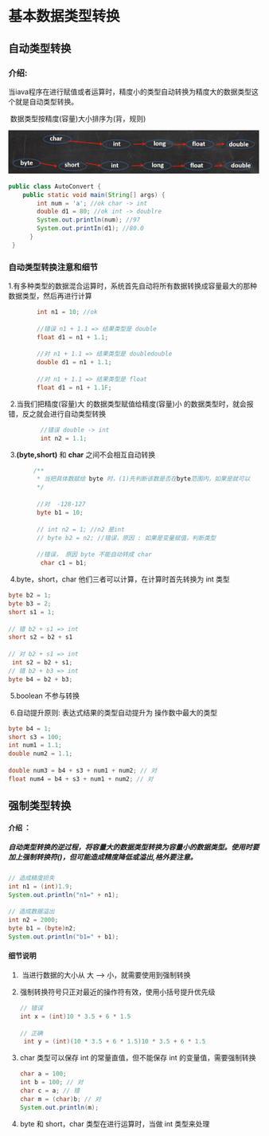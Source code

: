 # 基本数据类型转换

## 自动类型转换

### 	介绍:

​      当iava程序在进行赋值或者运算时，精度小的类型自动转换为精度大的数据类型这个就是自动类型转换。

​      数据类型按精度(容量)大小排序为(背，规则)

![image-20230224003002648](./image/11.png)

```java
public class AutoConvert {
    public static void main(String[] args) {
        int num = 'a'; //ok char -> int
        double d1 = 80; //ok int -> doublre
    	System.out.println(num); //97
    	System.out.printIn(d1); //80.0
      }
 }
```

### 自动类型转换注意和细节

​	1.有多种类型的数据混合运算时，系统首先自动将所有数据转换成容量最大的那种数据类型，然后再进行计算
```java
        int n1 = 10; //ok
        
        //错误 n1 + 1.1 => 结果类型是 double
        float d1 = n1 + 1.1; 
        
        //对 n1 + 1.1 => 结果类型是 doubledouble
        double d1 = n1 + 1.1; 
        
        //对 n1 + 1.1 => 结果类型是 float
        float d1 = n1 + 1.1F; 
```


​	2.当我们把精度(容量)大 的数据类型赋值给精度(容量)小 的数据类型时，就会报错，反之就会进行自动类型转换
```java
         //错误 double -> int
         int n2 = 1.1;
```

​	3.**(byte,short)** 和 **char** 之间不会相互自动转换
```java
       /** 
        * 当把具体数赋给 byte 时，(1)先判断该数是否在byte范围内，如果是就可以
        */
        
        //对  -128-127
        byte b1 = 10; 
        
        // int n2 = 1; //n2 是int
        // byte b2 = n2; //错误，原因 : 如果是变量赋值，判断类型
        
        //错误， 原因 byte 不能自动转成 char
         char c1 = b1; 
```

​	4.byte，short，char 他们三者可以计算，在计算时首先转换为 int 类型

```java
byte b2 = 1;
byte b3 = 2;
short s1 = 1;

// 错 b2 + s1 => int
short s2 = b2 + s1 
    
// 对 b2 + s1 => int
 int s2 = b2 + s1;
// 错 b2 + b3 => int
byte b4 = b2 + b3;
```



​	5.boolean 不参与转换

​	6.自动提升原则: 表达式结果的类型自动提升为 操作数中最大的类型

```java
byte b4 = 1;
short s3 = 100;
int num1 = 1.1;
double num2 = 1.1;

double num3 = b4 + s3 + num1 + num2; // 对
float num4 = b4 + s3 + num1 + num2; // 对
```

## 强制类型转换

#### 介绍 ：

#####  自动类型转换的逆过程，将**容量大**的数据类型**转换**为**容量小**的数据类型。使用时要加上强制**转换符()**，但可能造成**精度降低或溢出**,格外要注意。

```java
// 造成精度损失
int n1 = (int)1.9;
System.out.println("n1=" + n1);

// 造成数据溢出
int n2 = 2000;
byte b1 = (byte)n2;
System.out.println("b1=" + b1);
```

#### 细节说明

1. ​	当进行数据的大小从  大 ——> 小，就需要使用到强制转换

2. 强制转换符号只正对最近的操作符有效，使用小括号提升优先级

   ```java
   // 错误
   int x = (int)10 * 3.5 + 6 * 1.5
       
   // 正确
    int y = (int)(10 * 3.5 + 6 * 1.5)10 * 3.5 + 6 * 1.5
   ```

3. char 类型可以保存 int 的常量直值，但不能保存 int 的变量值，需要强制转换

   ```java
   char a = 100; 
   int b = 100; // 对
   char c = a; // 错
   char m = (char)b; // 对
   System.out.println(m);
   ```

4. byte 和 short，char 类型在进行运算时，当做 int 类型来处理





